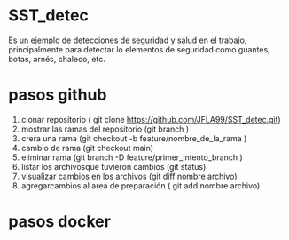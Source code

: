 # SST_detec
Es un ejemplo de detecciones de seguridad y salud en el trabajo, principalmente para detectar lo elementos de seguridad como guantes, botas, arnés, chaleco, etc. 
# pasos github 
1. clonar repositorio ( git clone https://github.com/JFLA99/SST_detec.git)
2. mostrar las ramas del repositorio (git branch )
3. crera una rama  (git checkout -b feature/nombre_de_la_rama )
4. cambio de rama  (git checkout main)
5. eliminar rama (git branch -D feature/primer_intento_branch )
6. listar los archivosque tuvieron cambios (git status)
7. visualizar cambios en los archivos (git diff nombre archivo)
8. agregarcambios al area de preparación ( git add nombre archivo)

# pasos docker 